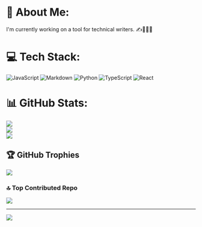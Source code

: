 # 💫 About Me:
I'm currently working on a tool for technical writers. ✍️👩🏼‍💻


# 💻 Tech Stack:
![JavaScript](https://img.shields.io/badge/javascript-%23323330.svg?style=flat&logo=javascript&logoColor=%23F7DF1E) ![Markdown](https://img.shields.io/badge/markdown-%23000000.svg?style=flat&logo=markdown&logoColor=white) ![Python](https://img.shields.io/badge/python-3670A0?style=flat&logo=python&logoColor=ffdd54) ![TypeScript](https://img.shields.io/badge/typescript-%23007ACC.svg?style=flat&logo=typescript&logoColor=white) ![React](https://img.shields.io/badge/react-%2320232a.svg?style=flat&logo=react&logoColor=%2361DAFB)

# 📊 GitHub Stats:
![](https://github-readme-stats.vercel.app/api?username=meems1996&theme=dark&hide_border=true&include_all_commits=false&count_private=false)<br/>
![](https://github-readme-streak-stats.herokuapp.com/?user=meems1996&theme=dark&hide_border=true)<br/>
![](https://github-readme-stats.vercel.app/api/top-langs/?username=meems1996&theme=dark&hide_border=true&include_all_commits=false&count_private=false&layout=compact)

## 🏆 GitHub Trophies
![](https://github-profile-trophy.vercel.app/?username=meems1996&theme=radical&no-frame=false&no-bg=true&margin-w=4)

### 🔝 Top Contributed Repo
![](https://github-contributor-stats.vercel.app/api?username=meems1996&limit=5&theme=highcontrast&combine_all_yearly_contributions=true)

---
[![](https://visitcount.itsvg.in/api?id=meems1996&icon=0&color=0)](https://visitcount.itsvg.in)

<!-- Proudly created with GPRM ( https://gprm.itsvg.in ) -->
